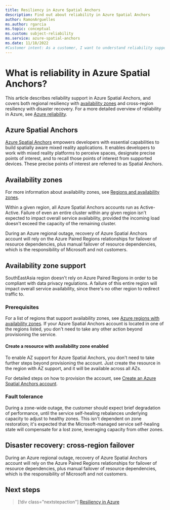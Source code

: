 ```yaml
---
title: Resiliency in Azure Spatial Anchors
description: Find out about reliability in Azure Spatial Anchors
author: RamonArguelles
ms.author: rgarcia
ms.topic: conceptual
ms.custom: subject-reliability
ms.service: azure-spatial-anchors
ms.date: 11/18/2022
#Customer intent: As a customer, I want to understand reliability support for Azure Spatial Anchors so that I can respond to and/or avoid failures in order to minimize downtime and data loss.
---
```


# What is reliability in Azure Spatial Anchors?

This article describes reliability support in Azure Spatial Anchors, and covers both regional resiliency with [availability zones](#availability-zones) and cross-region resiliency with disaster recovery. For a more detailed overview of reliability in Azure, see [Azure reliability](../../reliability/overview.md).

## Azure Spatial Anchors

[Azure Spatial Anchors](../overview.md) empowers developers with essential capabilities to build spatially aware
mixed reality applications. It enables developers to work with mixed reality platforms to
perceive spaces, designate precise points of interest, and to recall those points of interest from supported devices.
These precise points of interest are referred to as Spatial Anchors.

## Availability zones

For more information about availability zones, see [Regions and availability zones](../../reliability/availability-zones-overview.md).

Within a given region, all Azure Spatial Anchors accounts run as Active-Active. Failure of even an entire cluster within any given region isn't expected to impact overall service availability, provided the incoming load doesn't exceed the capacity of the remaining cluster.

During an Azure regional outage, recovery of Azure Spatial Anchors account will rely on the Azure Paired Regions relationships for failover of resource dependencies, plus manual failover of resource dependencies, which is the responsibility of Microsoft and not customers.

## Availability zone support

SouthEastAsia region doesn't rely on Azure Paired Regions in order to be compliant with data privacy regulations. A failure of this entire region will impact overall service availability, since there's no other region to redirect traffic to.

### Prerequisites

For a list of regions that support availability zones, see [Azure regions with availability zones](../../reliability/availability-zones-service-support.md#azure-regions-with-availability-zone-support). If your Azure Spatial Anchors account is located in one of the regions listed, you don't need to take any other action beyond provisioning the service.

#### Create a resource with availability zone enabled

To enable AZ support for Azure Spatial Anchors, you don't need to take further steps beyond provisioning the account. Just create the resource in the region with AZ support, and it will be available across all AZs.

For detailed steps on how to provision the account, see [Create an Azure Spatial Anchors account](../how-tos/create-asa-account.md).

### Fault tolerance

During a zone-wide outage, the customer should expect brief degradation of performance, until the service self-healing rebalances underlying capacity to adjust to healthy zones. This isn't dependent on zone restoration; it's expected that the Microsoft-managed service self-healing state will compensate for a lost zone, leveraging capacity from other zones.

## Disaster recovery: cross-region failover

During an Azure regional outage, recovery of Azure Spatial Anchors account will rely on the Azure Paired Regions relationships for failover of resource dependencies, plus manual failover of resource dependencies, which is the responsibility of Microsoft and not customers.

## Next steps

> [!div class="nextstepaction"]
> [Resiliency in Azure](../../reliability/overview.md)